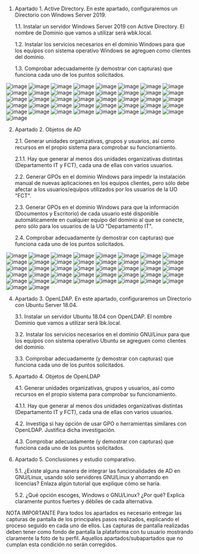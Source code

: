 1.	Apartado 1. Active Directory. En este apartado, configuraremos un Directorio con Windows Server 2019. 

    1.1.	Instalar un servidor Windows Server 2019 con Active Directory. El nombre de Dominio que vamos a utilizar será wbk.local.
    
    1.2.	Instalar los servicios necesarios en el dominio Windows para que los equipos con sistema operativo Windows se agreguen como clientes del dominio.
    
    1.3.	Comprobar adecuadamente (y demostrar con capturas) que funciona cada uno de los puntos solicitados.

![image](https://github.com/rolando1803/Administrador_de_sistemas_informaticos_de_red/assets/55965131/5b59b6fd-2e17-47a8-b218-7f065bfe2a23)
![image](https://github.com/rolando1803/Administrador_de_sistemas_informaticos_de_red/assets/55965131/9ea09b21-ebd0-4e1a-b295-8fc638d406b5)
![image](https://github.com/rolando1803/Administrador_de_sistemas_informaticos_de_red/assets/55965131/9971a2ee-62a5-4909-ad16-2ab8351e1d58)
![image](https://github.com/rolando1803/Administrador_de_sistemas_informaticos_de_red/assets/55965131/2f5fe202-df35-4db6-ab2b-34df2f97e9e4)
![image](https://github.com/rolando1803/Administrador_de_sistemas_informaticos_de_red/assets/55965131/07805042-5b67-4fff-8282-f95c85cb3b1d)
![image](https://github.com/rolando1803/Administrador_de_sistemas_informaticos_de_red/assets/55965131/ca425924-84c6-4c62-9a8c-5e8b8dc5304c)
![image](https://github.com/rolando1803/Administrador_de_sistemas_informaticos_de_red/assets/55965131/15bb3886-07c9-4ccf-8eb2-ba4f927b5c87)
![image](https://github.com/rolando1803/Administrador_de_sistemas_informaticos_de_red/assets/55965131/4a6fddb3-0177-48f8-a254-e047b748842d)
![image](https://github.com/rolando1803/Administrador_de_sistemas_informaticos_de_red/assets/55965131/5d2987ac-897d-41eb-b233-5ad3b4f5f94c)
![image](https://github.com/rolando1803/Administrador_de_sistemas_informaticos_de_red/assets/55965131/967b0d1b-557a-40e5-b42b-14374e1cbdab)
![image](https://github.com/rolando1803/Administrador_de_sistemas_informaticos_de_red/assets/55965131/39f34906-2456-4f56-bbe6-f7cfdadaaf1f)
![image](https://github.com/rolando1803/Administrador_de_sistemas_informaticos_de_red/assets/55965131/4a76fccc-a66d-4023-a3ee-2c27fcfe1935)
![image](https://github.com/rolando1803/Administrador_de_sistemas_informaticos_de_red/assets/55965131/c689ae9d-73a4-4c89-9984-6f87563b3ce9)
![image](https://github.com/rolando1803/Administrador_de_sistemas_informaticos_de_red/assets/55965131/e29c03be-e19c-4af3-9a9b-4ac5f3840a36)
![image](https://github.com/rolando1803/Administrador_de_sistemas_informaticos_de_red/assets/55965131/f8e68a28-f379-4e67-a16a-2f54abeae379)
![image](https://github.com/rolando1803/Administrador_de_sistemas_informaticos_de_red/assets/55965131/11c9ea9d-aed5-446b-98c4-1f69f472aa4a)
![image](https://github.com/rolando1803/Administrador_de_sistemas_informaticos_de_red/assets/55965131/486802b8-7163-416f-9205-8c05bafdda7e)
![image](https://github.com/rolando1803/Administrador_de_sistemas_informaticos_de_red/assets/55965131/11fbb715-2823-4f31-8101-f5799d549079)
![image](https://github.com/rolando1803/Administrador_de_sistemas_informaticos_de_red/assets/55965131/bac7417f-c119-4d84-b60f-b762875c01da)
![image](https://github.com/rolando1803/Administrador_de_sistemas_informaticos_de_red/assets/55965131/3cc66d7d-8989-4ea5-bdda-5635788e6c27)
![image](https://github.com/rolando1803/Administrador_de_sistemas_informaticos_de_red/assets/55965131/035371f2-6aa4-4843-a6a5-3ed9e5bf4488)
![image](https://github.com/rolando1803/Administrador_de_sistemas_informaticos_de_red/assets/55965131/47c45e03-ad04-4eca-8cbc-371bf117cdf8)
![image](https://github.com/rolando1803/Administrador_de_sistemas_informaticos_de_red/assets/55965131/efeca042-132b-42a9-b914-96e7233ff741)
![image](https://github.com/rolando1803/Administrador_de_sistemas_informaticos_de_red/assets/55965131/e6667f25-320b-4565-b308-bd971403c636)
![image](https://github.com/rolando1803/Administrador_de_sistemas_informaticos_de_red/assets/55965131/27a280d2-89bb-41c8-adbe-45dc871c79b3)
![image](https://github.com/rolando1803/Administrador_de_sistemas_informaticos_de_red/assets/55965131/0915e8c0-8a80-467a-9e99-3b4ebc7b89c9)
![image](https://github.com/rolando1803/Administrador_de_sistemas_informaticos_de_red/assets/55965131/aa8a1876-3ceb-40ab-9145-049906de573f)
![image](https://github.com/rolando1803/Administrador_de_sistemas_informaticos_de_red/assets/55965131/3e41e546-2d7b-4502-8d5d-5a982da717d7)
![image](https://github.com/rolando1803/Administrador_de_sistemas_informaticos_de_red/assets/55965131/6e5c3e7e-34b4-40a3-8efe-b8b376467341)
![image](https://github.com/rolando1803/Administrador_de_sistemas_informaticos_de_red/assets/55965131/5a474a71-3f34-44ce-8504-a38bcf83ec72)
![image](https://github.com/rolando1803/Administrador_de_sistemas_informaticos_de_red/assets/55965131/f63dddef-c952-4853-af49-147b1f978cc5)
![image](https://github.com/rolando1803/Administrador_de_sistemas_informaticos_de_red/assets/55965131/5a0c8c13-816a-4a2c-9e50-41068821bf5a)
![image](https://github.com/rolando1803/Administrador_de_sistemas_informaticos_de_red/assets/55965131/70ed83a2-2678-4f63-be75-21a32cf49fc9)
![image](https://github.com/rolando1803/Administrador_de_sistemas_informaticos_de_red/assets/55965131/a377c143-f606-476c-a6f8-7fa4ccc23398)
![image](https://github.com/rolando1803/Administrador_de_sistemas_informaticos_de_red/assets/55965131/ea66805b-17fa-4653-985e-049322f519f0)
![image](https://github.com/rolando1803/Administrador_de_sistemas_informaticos_de_red/assets/55965131/0ca46e7e-f945-4b98-a004-96355e558ed6)
![image](https://github.com/rolando1803/Administrador_de_sistemas_informaticos_de_red/assets/55965131/180cc7cd-daa4-4096-ac2c-d37294c25c46)
![image](https://github.com/rolando1803/Administrador_de_sistemas_informaticos_de_red/assets/55965131/c1ee68f4-0b79-402a-a3a8-176764f994e2)
![image](https://github.com/rolando1803/Administrador_de_sistemas_informaticos_de_red/assets/55965131/afee197b-7870-47ca-ad91-21028452bfdc)
![image](https://github.com/rolando1803/Administrador_de_sistemas_informaticos_de_red/assets/55965131/21fd5252-3428-4012-a3a8-35a9493971b1)
![image](https://github.com/rolando1803/Administrador_de_sistemas_informaticos_de_red/assets/55965131/958676a4-3b84-4a50-bf67-c7a2d6e9d1a7)






2.	Apartado 2. Objetos de AD

    2.1.	Generar unidades organizativas, grupos y usuarios, así como recursos en el propio sistema para comprobar su funcionamiento.
    
    2.1.1.	Hay que generar al menos dos unidades organizativas distintas (Departamento IT y FCT), cada una de ellas con varios usuarios.
    
    2.2.	Generar GPOs en el dominio Windows para impedir la instalación manual de nuevas aplicaciones en los equipos clientes, pero sólo debe afectar a los usuarios/equipos utilizados por los usuarios de la            UO  "FCT".
    
    2.3.	Generar GPOs en el dominio Windows para que la información (Documentos y Escritorio) de cada usuario esté disponible automáticamente en cualquier equipo del dominio al que se conecte, pero sólo para           los usuarios de la UO "Departamento IT".
    
    2.4.	Comprobar adecuadamente (y demostrar con capturas) que funciona cada uno de los puntos solicitados.
  	
![image](https://github.com/rolando1803/Administrador_de_sistemas_informaticos_de_red/assets/55965131/3f0ad210-e7e2-453f-add9-05352576eb5d)
![image](https://github.com/rolando1803/Administrador_de_sistemas_informaticos_de_red/assets/55965131/0f512796-5bea-48ef-80ce-ee646eb725c4)
![image](https://github.com/rolando1803/Administrador_de_sistemas_informaticos_de_red/assets/55965131/65101605-a86e-4447-a373-efbf9bbe0fad)
![image](https://github.com/rolando1803/Administrador_de_sistemas_informaticos_de_red/assets/55965131/37f0f45b-02cf-4745-9b42-536651baef5e)
![image](https://github.com/rolando1803/Administrador_de_sistemas_informaticos_de_red/assets/55965131/9b14c4df-0867-4b68-9361-601475abd44b)
![image](https://github.com/rolando1803/Administrador_de_sistemas_informaticos_de_red/assets/55965131/3ee91869-b1d1-4661-b415-22f631f4e021)
![image](https://github.com/rolando1803/Administrador_de_sistemas_informaticos_de_red/assets/55965131/052ba84c-979b-4931-bcdd-6dfa1c357761)
![image](https://github.com/rolando1803/Administrador_de_sistemas_informaticos_de_red/assets/55965131/85ce9d20-e210-4b35-ab36-fcb683afdb00)
![image](https://github.com/rolando1803/Administrador_de_sistemas_informaticos_de_red/assets/55965131/d74f3480-c553-4b25-8da6-800d9ae28c91)
![image](https://github.com/rolando1803/Administrador_de_sistemas_informaticos_de_red/assets/55965131/3d430a25-891a-4d88-ab69-e7ce04726d90)
![image](https://github.com/rolando1803/Administrador_de_sistemas_informaticos_de_red/assets/55965131/07ef2a87-7313-4dbc-96d5-71be6b310e07)
![image](https://github.com/rolando1803/Administrador_de_sistemas_informaticos_de_red/assets/55965131/08b1dcb1-ad41-4baf-825a-765bea6abc6b)
![image](https://github.com/rolando1803/Administrador_de_sistemas_informaticos_de_red/assets/55965131/5d84dd56-85e9-48eb-88c0-d3626986822e)
![image](https://github.com/rolando1803/Administrador_de_sistemas_informaticos_de_red/assets/55965131/734a28f0-883e-4668-8d35-8088da0211ec)
![image](https://github.com/rolando1803/Administrador_de_sistemas_informaticos_de_red/assets/55965131/0ce14bb4-1009-4b14-aa61-2a6eebfd3fbe)
![image](https://github.com/rolando1803/Administrador_de_sistemas_informaticos_de_red/assets/55965131/3425a2e1-ab1e-42a2-b0d3-4d8cdf7d53a0)
![image](https://github.com/rolando1803/Administrador_de_sistemas_informaticos_de_red/assets/55965131/a845da7d-2a44-42ad-976a-8441d4e62a70)
![image](https://github.com/rolando1803/Administrador_de_sistemas_informaticos_de_red/assets/55965131/2ec138a9-9be5-46e0-bc31-5f0fedfb000a)
![image](https://github.com/rolando1803/Administrador_de_sistemas_informaticos_de_red/assets/55965131/182e0a60-28a7-4a9d-bdcb-b4606c308fea)
![image](https://github.com/rolando1803/Administrador_de_sistemas_informaticos_de_red/assets/55965131/1f9fabe7-2b77-4294-aad1-ceb62c5f83b6)
![image](https://github.com/rolando1803/Administrador_de_sistemas_informaticos_de_red/assets/55965131/212711c5-3ddf-4f95-83a3-c63a5acdc2a4)
![image](https://github.com/rolando1803/Administrador_de_sistemas_informaticos_de_red/assets/55965131/0f02005d-afc7-4eb3-9f54-00dd6deedc6f)
![image](https://github.com/rolando1803/Administrador_de_sistemas_informaticos_de_red/assets/55965131/08d7f2cd-c121-4d23-af20-b1b75d3b5473)
![image](https://github.com/rolando1803/Administrador_de_sistemas_informaticos_de_red/assets/55965131/335716cd-8519-47ef-90b3-1fe6af6e14f8)
![image](https://github.com/rolando1803/Administrador_de_sistemas_informaticos_de_red/assets/55965131/f617250e-2bca-4fa0-b9c8-a61e4e3d30af)
![image](https://github.com/rolando1803/Administrador_de_sistemas_informaticos_de_red/assets/55965131/9c92ebcd-dd46-4520-b839-5524be34ab0d)
![image](https://github.com/rolando1803/Administrador_de_sistemas_informaticos_de_red/assets/55965131/a5f3156a-2205-47b3-9cb3-9be21f5a6628)
![image](https://github.com/rolando1803/Administrador_de_sistemas_informaticos_de_red/assets/55965131/c3a15419-ab96-40f1-bf03-6d472b73fe60)
![image](https://github.com/rolando1803/Administrador_de_sistemas_informaticos_de_red/assets/55965131/b76edbbc-0d6c-481d-9a07-8954026844e6)
![image](https://github.com/rolando1803/Administrador_de_sistemas_informaticos_de_red/assets/55965131/8deb5707-6c7c-4bb0-a3d6-70a3b7961ff5)
![image](https://github.com/rolando1803/Administrador_de_sistemas_informaticos_de_red/assets/55965131/d3ca264f-535c-4d98-a7eb-edf7302ffb87)
![image](https://github.com/rolando1803/Administrador_de_sistemas_informaticos_de_red/assets/55965131/029cce06-61c1-4cff-9068-6c30c758fb99)
![image](https://github.com/rolando1803/Administrador_de_sistemas_informaticos_de_red/assets/55965131/240658f1-c974-43c9-b075-81fcabb2b486)
![image](https://github.com/rolando1803/Administrador_de_sistemas_informaticos_de_red/assets/55965131/a6644b86-fc2a-4f23-b289-7cc90f3da924)
![image](https://github.com/rolando1803/Administrador_de_sistemas_informaticos_de_red/assets/55965131/c1992259-eae6-4532-91a8-2f8704deccfe)
![image](https://github.com/rolando1803/Administrador_de_sistemas_informaticos_de_red/assets/55965131/6a959c64-1f85-4465-8c79-c9f68fd1d85d)
![image](https://github.com/rolando1803/Administrador_de_sistemas_informaticos_de_red/assets/55965131/9e66d181-3b6f-4b73-aaea-8a72e352bd3f)
![image](https://github.com/rolando1803/Administrador_de_sistemas_informaticos_de_red/assets/55965131/435a0ff6-99d3-4b3a-9154-568ae82840d6)
![image](https://github.com/rolando1803/Administrador_de_sistemas_informaticos_de_red/assets/55965131/8773f671-6d32-43e5-be29-1525baed46ed)
![image](https://github.com/rolando1803/Administrador_de_sistemas_informaticos_de_red/assets/55965131/dfa372c0-4d65-450b-8d10-c322f002615f)
![image](https://github.com/rolando1803/Administrador_de_sistemas_informaticos_de_red/assets/55965131/ca23de03-00e1-4fd5-bb58-7f34f9982b5e)
![image](https://github.com/rolando1803/Administrador_de_sistemas_informaticos_de_red/assets/55965131/1d271a5d-bfdf-4d4f-93c8-d4e0a768a106)






4.	Apartado 3. OpenLDAP. En este apartado, configuraremos un Directorio con Ubuntu Server 18.04.

    3.1.	Instalar un servidor Ubuntu 18.04 con OpenLDAP. El nombre Dominio que vamos a utilizar será lbk.local.
    
    3.2.	Instalar los servicios necesarios en el dominio GNU/Linux para que los equipos con sistema operativo Ubuntu se agreguen como clientes del dominio.
    
    3.3.	Comprobar adecuadamente (y demostrar con capturas) que funciona cada uno de los puntos solicitados.

5.	Apartado 4. Objetos de OpenLDAP

    4.1.	Generar unidades organizativas, grupos y usuarios, así como recursos en el propio sistema para comprobar su funcionamiento.
    
    4.1.1.	Hay que generar al menos dos unidades organizativas distintas (Departamento IT y FCT), cada una de ellas con varios usuarios.
    
    4.2.	Investiga si hay opción de usar GPO o herramientas similares con OpenLDAP. Justifica dicha investigación.
    
    4.3.	Comprobar adecuadamente (y demostrar con capturas) que funciona cada uno de los puntos solicitados.

6.	Apartado 5. Conclusiones y estudio comparativo.

    5.1.	¿Existe alguna manera de integrar las funcionalidades de AD en GNU/Linux, usando sólo servidores GNU/Linux y ahorrando en licencias? Enlaza algún tutorial que explique cómo se haría.
    
    5.2.	¿Qué opción escoges, Windows o GNU/Linux? ¿Por qué? Explica claramente puntos fuertes y débiles de cada alternativa.

NOTA IMPORTANTE
Para todos los apartados es necesario entregar las capturas de pantalla de los principales pasos realizados, explicando el proceso seguido en cada uno de ellos. Las capturas de pantalla realizadas deben tener como fondo de pantalla la plataforma con tu usuario mostrando claramente la foto de tu perfil. Aquellos apartados/subapartados que no cumplan esta condición no serán corregidos.
